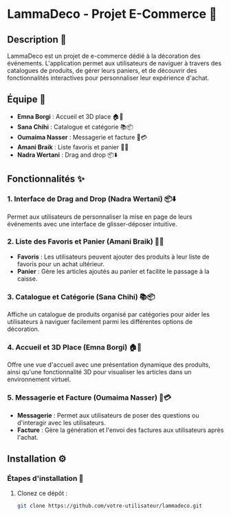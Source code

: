# LammaDeco - Projet E-Commerce 🎉

## Description 📜
LammaDeco est un projet de e-commerce dédié à la décoration des événements. L'application permet aux utilisateurs de naviguer à travers des catalogues de produits, de gérer leurs paniers, et de découvrir des fonctionnalités interactives pour personnaliser leur expérience d'achat.

## Équipe 👥
- **Emna Borgi** : Accueil et 3D place 🏠🎨
- **Sana Chihi** : Catalogue et catégorie 📚📦
- **Oumaima Nasser** : Messagerie et facture 💬💳
- **Amani Braik** : Liste favoris et panier 🧡🛒
- **Nadra Wertani** : Drag and drop 📦⬇️

## Fonctionnalités ✨
### 1. **Interface de Drag and Drop** (Nadra Wertani) 📦⬇️
Permet aux utilisateurs de personnaliser la mise en page de leurs événements avec une interface de glisser-déposer intuitive.

### 2. **Liste des Favoris et Panier** (Amani Braik) 🧡🛒
- **Favoris** : Les utilisateurs peuvent ajouter des produits à leur liste de favoris pour un achat ultérieur.
- **Panier** : Gère les articles ajoutés au panier et facilite le passage à la caisse.

### 3. **Catalogue et Catégorie** (Sana Chihi) 📚📦
Affiche un catalogue de produits organisé par catégories pour aider les utilisateurs à naviguer facilement parmi les différentes options de décoration.

### 4. **Accueil et 3D Place** (Emna Borgi) 🏠🎨
Offre une vue d'accueil avec une présentation dynamique des produits, ainsi qu'une fonctionnalité 3D pour visualiser les articles dans un environnement virtuel.

### 5. **Messagerie et Facture** (Oumaima Nasser) 💬💳
- **Messagerie** : Permet aux utilisateurs de poser des questions ou d'interagir avec les utilisateurs.
- **Facture** : Gère la génération et l'envoi des factures aux utilisateurs après l'achat.

## Installation ⚙️
### Étapes d'installation 📝
1. Clonez ce dépôt :
   ```bash
   git clone https://github.com/votre-utilisateur/lammadeco.git
